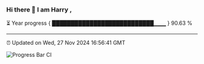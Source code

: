 ### Hi there 👋 I am Harry , 

⏳ Year progress { ███████████████████████████▁▁▁ } 90.63 %

---

⏰ Updated on Wed, 27 Nov 2024 16:56:41 GMT

![Progress Bar CI](https://github.com/duykhang68/duykhang68/workflows/Progress%20Bar%20CI/badge.svg)
